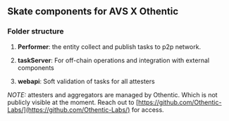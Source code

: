 ## Skate components for AVS X Othentic

### Folder structure 

1. __Performer__: the entity collect and publish tasks to p2p network.

2. __taskServer__: For off-chain operations and integration with external components

3. __webapi__: Soft validation of tasks for all attesters

_NOTE:_ attesters and aggregators are managed by Othentic. Which is not publicly visible at the moment.
Reach out to [https://github.com/Othentic-Labs/](https://github.com/Othentic-Labs/) for access.
